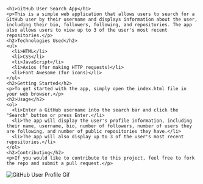     <h1>GitHub User Search App</h1>
    <p>This is a simple web application that allows users to search for a GitHub user by their username and displays information about the user, including their bio, followers, following, and repositories. The app also allows users to view up to 3 of the user's most recent repositories.</p>
    <h2>Technologies Used</h2>
    <ul>
      <li>HTML</li>
      <li>CSS</li>
      <li>JavaScript</li>
      <li>Axios (for making HTTP requests)</li>
      <li>Font Awesome (for icons)</li>
    </ul>
    <h2>Getting Started</h2>
    <p>To get started with the app, simply open the index.html file in your web browser.</p>
    <h2>Usage</h2>
    <ol>
      <li>Enter a GitHub username into the search bar and click the "Search" button or press Enter.</li>
      <li>The app will display the user's profile information, including their name, username, bio, number of followers, number of users they are following, and number of public repositories they have.</li>
      <li>The app will also display up to 3 of the user's most recent repositories.</li>
    </ol>
    <h2>Contributing</h2>
    <p>If you would like to contribute to this project, feel free to fork the repo and submit a pull request.</p>

![GitHub User Profile Gif](assets/github_user_profile.gif "GitHub User Profile Demo")
